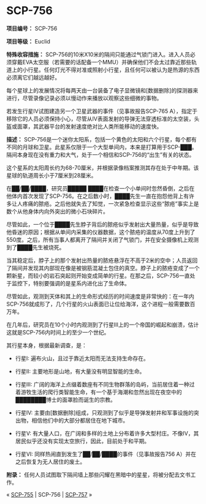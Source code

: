# SCP-756
                        


**项目编号：**  SCP-756

**项目等级：**  Euclid

**特殊收容措施：**  SCP-756的10米X10米的隔间只能通过气锁门进入。进入人员必须穿戴EVA太空服（若需要的话配备一个MMU）并确保他们不会太过靠近那些轨道上的小行星。任何灯光不得对准或照射小行星，且任何可以被认为是热源的东西必须离它们越远越好。

每个星球上的发展情况将每两天由一台装备了电子显微镜和[数据删除]的探测器来进行，尽管录像记录必须以慢动作来播放以观察这些细微的事物。

若发生行星IV试图建造另一个卫星武器的事件（见事故报告SCP-765 A），指定于移除它的人员必须保持小心，尽管从IV表面发射的导弹无法穿透标准的太空装，头盔或面罩，其武器平台的发射速度绝对比人类所能移动的速度快。

**描述：**  SCP-756是一个迷你太阳系，包括一个黄色的太阳和六个行星，每个都有不同的月球和卫星。此星系仅限于一个大型单间内，本来是打算用于SCP-███。隔间本身现在没有重力和大气，处于一个相信和SCP-756的“出生”有关的状态。

这个星系的太阳周长约为68-70厘米，并根据录像档案推测其存在处于中年期。该星球的轨道周长小于7厘米到28厘米。

在██/██/████，研究员█████ ████在检查一个小单间时忽然昏倒，之后在他体内首次发现了SCP-756。在之后数小时，████先生一直在抱怨他背上有许多让人疼痛的脓疮。之后他就失去了知觉，一次紧急检查显示这些“脓疮”事实上是数个从他身体内向外突出的微小石块碎片。

尽管如此，一个位于████先生脖子背后的脓疮似乎发射出大量热量，似乎是导致他昏迷的原因；根据从单间内采集的仪器数据，这个脓疮的温度从70度上升到了550度。之后，所有当事人都离开了隔间并关闭了气锁门，并在安全摄像机上观测到了████先生被烧死。

当其稳定后，脖子上的那个发射出热量的脓疮悬浮在不高于2米的空中；人员返回了隔间并发现其内部现在像是被钢筋混凝土包住的真空。脖子上的脓疮变成了一个颗新星，而较小的岩石突起则开始变成简单的行星。在那之后，SCP-756一直处于监控下，特别要强调的是星系内进化出了生命体。

尽管如此，观测到天体和其上的生命形式经历的时间速度是非常快的：在一年内SCP-756就成形了，几个行星的火山表面已让位给海洋，这个进程一般需要数百万年。

在几年后，研究员在10个小时内观测到了行星III上的一个帝国的崛起和崩溃，估计这就是SCP-756内时间上的至少一个世纪。

其行星本身，根据最新调查，是：

- 行星I: 遍布火山，且过于靠近太阳而无法支持生命存在。

- 行星II: 主要地形是山地，有大量没有明显智能的生命。

- 行星III: 广阔的海洋上点缀着数座有不同生物群落的岛屿，当前居住着一种过着游牧生活的爬行类智能生命，有一个基于海潮和忽然出现在夜空中的████████博士的面罩脸而诞生的宗教。

- 行星IV: 主要由[数据删除]组成，只观测到了似乎是导弹发射井和军事设施的突出物，相信他们中的大部分都居住在地下城市。

- 行星V: 有大量人口，在广阔和多样的土地上分布着许多大型村庄。不像IV，其居民似乎还没有实现太空旅行，因此，目前处于和平期。

- 行星VI: 同样热闹直到发生了██/██/████的事件（见事故报告756 A）并在之后恢复为无人居住的废土。

**附录：**  任何人员试图取下隔间墙上那些闪耀在黑暗中的星星，将被分配去文书工作。



« [SCP-755](/scp-755) | SCP-756 | [SCP-757](/scp-757) »





                    
